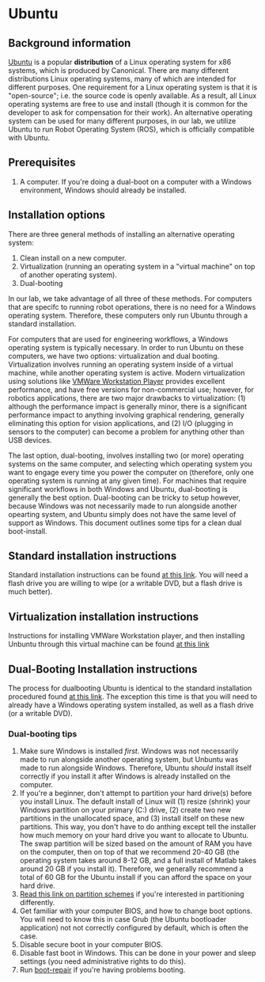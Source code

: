 # Ubuntu

## Background information
[Ubuntu](https://www.ubuntu.com/) is a popular __distribution__ of a  Linux operating system for x86 systems, which is produced by Canonical.  There are many different distributions Linux operating systems, many of which are intended for different purposes.  One requirement for a Linux operating system is that it is "open-source"; i.e. the source code is openly available.  As a result, all Linux operating systems are free to use and install (though it is common for the developer to ask for compensation for their work).  An alternative operating system can be used for many different purposes, in our lab, we utilize Ubuntu to run Robot Operating System (ROS), which is officially compatible with Ubuntu.

## Prerequisites
   1. A computer.  If you're doing a dual-boot on a computer with a Windows environment, Windows should already be installed. 
   
## Installation options
There are three general methods of installing an alternative operating system:
  1. Clean install on a new computer.
  2. Virtualization (running an operating system in a "virtual machine" on top of another operating system).
  3. Dual-booting

In our lab, we take advantage of all three of these methods.  For computers that are specifc to running robot operations, there is no need for a Windows operating system.  Therefore, these computers only run Ubuntu through a standard installation.

For computers that are used for engineering workflows, a Windows operating system is typically necessary.  In order to run Ubuntu on these computers, we have two options: virtualization and dual booting.  Virtualization involves running an operating system inside of a virtual machine, while another operating system is active.  Modern virtualization using solutions like [VMWare Workstation Player](https://www.vmware.com/products/workstation-player.html) provides excellent performance, and have free versions for non-commercial use; however, for robotics applications, there are two major drawbacks to virtualization: (1) although the performance impact is generally minor, there is a significant performance impact to anything involving graphical rendering, generally eliminating this option for vision applications, and (2) I/O (plugging in sensors to the computer) can become a problem for anything other than USB devices.  

The last option, dual-booting, involves installing two (or more) operating systems on the same computer, and selecting which operating system you want to engage every time you power the computer on (therefore, only one operating system is running at any given time).  For machines that require significant workflows in both Windows and Ubuntu, dual-booting is generally the best option.  Dual-booting can be tricky to setup however, because Windows was not necessarily made to run alongside another opearting system, and Ubuntu simply does not have the same level of support as Windows.  This document outlines some tips for a clean dual boot-install.

## Standard installation instructions 
Standard installation instructions can be found [at this link](https://tutorials.ubuntu.com/tutorial/tutorial-install-ubuntu-desktop#0).  You will need a flash drive you are willing to wipe (or a writable DVD, but a flash drive is much better).

## Virtualization installation instructions 
Instructions for installing VMWare Workstation player, and then installing Unbuntu through this virtual machine can be found [at this link](http://theholmesoffice.com/installing-ubuntu-in-vmware-player-on-windows/)

## Dual-Booting Installation instructions
The process for dualbooting Ubuntu is identical to the standard installation procedured found [at this link](https://tutorials.ubuntu.com/tutorial/tutorial-install-ubuntu-desktop#0).  The exception this time is that you will need to already have a Windows operating system installed, as well as a flash drive (or a writable DVD).

### Dual-booting tips
1. Make sure Windows is installed *first*.  Windows was not necessarily made to run alongside another operating system, but Unbuntu was made to run alongside Windows.  Therefore, Ubuntu *should* install itself correctly if you install it after Windows is already installed on the computer.
2. If you're a beginner, don't attempt to partition your hard drive(s) before you install Linux.  The default install of Linux will (1) resize (shrink) your Windows partition on your primary (C:) drive, (2) create two new partitions in the unallocated space, and (3) install itself on these new partitions.  This way, you don't have to do anthing except tell the installer how much memory on your hard drive you want to allocate to Ubuntu.  The swap partition will be sized based on the amount of RAM you have on the computer, then on top of that we recommend 20-40 GB (the operating system takes around 8-12 GB, and a full install of Matlab takes around 20 GB if you install it).  Therefore, we generally recommend a total of 60 GB for the Ubuntu install if you can afford the space on your hard drive.  
3. [Read this link on partition schemes](https://www.howtogeek.com/howto/35676/how-to-choose-a-partition-scheme-for-your-linux-pc/) if you're interested in partitioning differently.  
4. Get familiar with your computer BIOS, and how to change boot options.  You will need to know this in case Grub (the Ubuntu bootloader application) not not correctly configured by default, which is often the case.  
5. Disable secure boot in your computer BIOS.
6. Disable fast boot in Windows.  This can be done in your power and sleep settings (you need administrative rights to do this).  
7. Run [boot-repair](https://help.ubuntu.com/community/Boot-Repair) if you're having problems booting.
